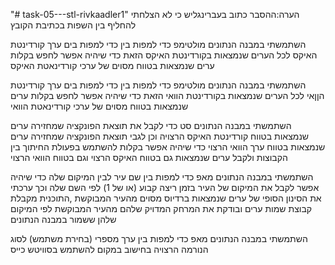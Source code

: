 "# task-05---stl-rivkaadler1" 
הערה:ההסבר כתוב בעברינגליש כי לא הצלחתי להחליף בין השפות בכתיבת הקובץ

השתמשתי במבנה הנתונים מולטימפ כדי למפות בין כדי למפות בים ערך קורדינטת האיקס לכל הערים שנמצאות בקורדינטת האיקס הזאת כדי שיהיה אפשר לחפש בקלות ערים שנמצאות בטווח מסוים  של ערכי קורדינאטת האיקס

השתמשתי במבנה הנתונים מולטימפ כדי למפות בין כדי למפות בים ערך קורדינטת הןןאי לכל הערים שנמצאות בקורדינטת הוואי הזאת כדי שיהיה אפשר לחפש בקלות ערים שנמצאות בטווח מסוים   של ערכי קורדינאטת הוואי

השתמשתי במבנה הנתונים סט כדי לקבל את תוצאת הפונקציה שמחזירה ערים שנמצאות בטווח קורדינטת האיקס הרצויה וכן לגבי תוצאת הפונקציה שמחזירה ערים שנמצאות בטווח ערך הוואי הרצוי 
כדי שיהיה אפשר בקלות להשתמש בפעולת החיתוך בין הקבוצות ולקבל ערים שנמצאות גם בטווח האיקס הרצוי וגם בטווח הוואי הרצוי

  השתמשתי במבנה הנתונים מאפ כדי למפות בין שם עיר לבין המיקום שלה כדי שיהיה אפשר לקבל את המיקום של העיר בזמן ריצה קבוע (או של 1) לפי השם שלה וכך ערכתי את הסינון הסופי של ערים שנמצאות ברדיוס מסוים מהעיר המבוקשת ,התוכנית מקבלת קבוצת שמות ערים ובודקת את המרחק המדויק שלהם מהעיר המבוקשת לפי המיקום שלהן ששמור במבנה הנתונים

  השתמשתי במבנה הנתונים מאפ כדי למפות בין ערך מספרי (בחירת משתמש) לסוג הנורמה הרצויה בחישוב במקום להשתמש בסוויטש כייס


